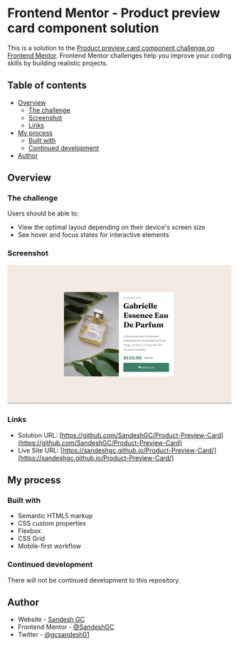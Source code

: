 # Frontend Mentor - Product preview card component solution

This is a solution to the [Product preview card component challenge on Frontend Mentor](https://www.frontendmentor.io/challenges/product-preview-card-component-GO7UmttRfa). Frontend Mentor challenges help you improve your coding skills by building realistic projects. 

## Table of contents

- [Overview](#overview)
  - [The challenge](#the-challenge)
  - [Screenshot](#screenshot)
  - [Links](#links)
- [My process](#my-process)
  - [Built with](#built-with)
  - [Continued development](#continued-development)
- [Author](#author)

## Overview

### The challenge

Users should be able to:

- View the optimal layout depending on their device's screen size
- See hover and focus states for interactive elements

### Screenshot

![](./screenshot.png)

### Links

- Solution URL: [https://github.com/SandeshGC/Product-Preview-Card](https://github.com/SandeshGC/Product-Preview-Card)
- Live Site URL: [https://sandeshgc.github.io/Product-Preview-Card/](https://sandeshgc.github.io/Product-Preview-Card/)

## My process

### Built with

- Semantic HTML5 markup
- CSS custom properties
- Flexbox
- CSS Grid
- Mobile-first workflow

### Continued development

There will not be continued development to this repository.

## Author

- Website - [Sandesh GC](https://www.gcsandesh.com.np)
- Frontend Mentor - [@SandeshGC](https://www.frontendmentor.io/profile/SandeshGC)
- Twitter - [@gcsandesh01](https://www.twitter.com/gcsandesh01)
